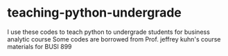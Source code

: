 # teaching-python-undergrade
I use these codes to teach python to undergrade students for business analytic course
Some codes are borrowed from Prof. jeffrey kuhn's course materials for BUSI 899
